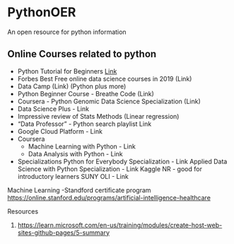 # PythonOER
An open resource for python information

## Online Courses related to python
- Python Tutorial for Beginners [Link](https://www.youtube.com/playlist?list=PLsyeobzWxl7poL9JTVyndKe62ieoN-MZ3)
- Forbes Best Free online data science courses in 2019 (Link)
- Data Camp (Link) (Python plus more) 
- Python Beginner Course - Breathe Code (Link)
- Coursera - Python Genomic Data Science Specialization (Link) 
- Data Science Plus - Link
- Impressive review of Stats Methods (Linear regression) 
- “Data Professor” - Python search playlist Link
- Google Cloud Platform - Link
- Coursera
  - Machine Learning with Python - Link
  - Data Analysis with Python - Link
- Specializations
Python for Everybody Specialization - Link
Applied Data Science with Python Specialization - Link
Kaggle
NR - good for introductory learners 
SUNY OLI - Link 


Machine Learning
-Standford certificate program https://online.stanford.edu/programs/artificial-intelligence-healthcare


Resources
1. https://learn.microsoft.com/en-us/training/modules/create-host-web-sites-github-pages/5-summary
